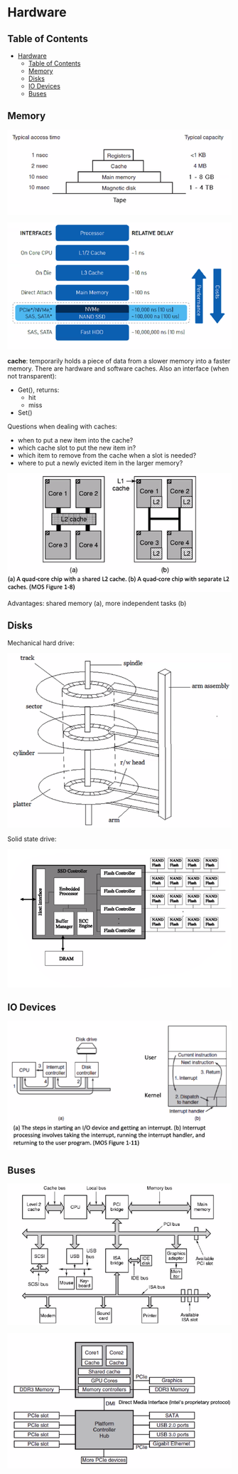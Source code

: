 # Hardware

## Table of Contents

- [Hardware](#hardware)
  - [Table of Contents](#table-of-contents)
  - [Memory](#memory)
  - [Disks](#disks)
  - [IO Devices](#io-devices)
  - [Buses](#buses)

## Memory

![memory](/notes/assets/introduction/memory.PNG)

![memory2](/notes/assets/introduction/memory2.PNG)

**cache**: temporarily holds a piece of data from a slower memory into a faster memory. There are hardware and software caches. Also an interface (when not transparent):

- Get(), returns:
  - hit
  - miss
- Set()

Questions when dealing with caches:

- when to put a new item into the cache?
- which cache slot to put the new item in?
- which item to remove from the cache when a slot is needed?
- where to put a newly evicted item in the larger memory?

![chips](/notes/assets/introduction/chips.PNG)

Advantages: shared memory (a), more independent tasks (b)

## Disks

Mechanical hard drive:

![hdd](/notes/assets/introduction/hdd.PNG)

Solid state drive:

![ssd](/notes/assets/introduction/ssd.PNG)

## IO Devices

![io](/notes/assets/introduction/io.PNG)

## Buses

![bus](/notes/assets/introduction/bus.PNG)

![bus2](/notes/assets/introduction/bus2.PNG)